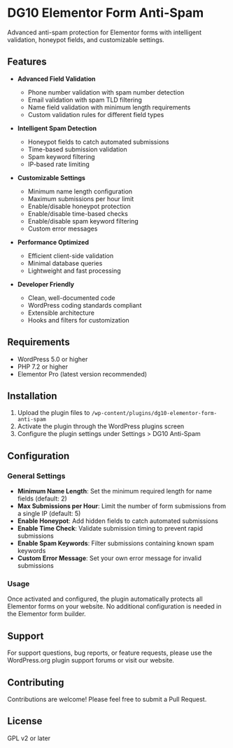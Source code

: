 # DG10 Elementor Form Anti-Spam

Advanced anti-spam protection for Elementor forms with intelligent validation, honeypot fields, and customizable settings.

## Features

- **Advanced Field Validation**
  - Phone number validation with spam number detection
  - Email validation with spam TLD filtering
  - Name field validation with minimum length requirements
  - Custom validation rules for different field types

- **Intelligent Spam Detection**
  - Honeypot fields to catch automated submissions
  - Time-based submission validation
  - Spam keyword filtering
  - IP-based rate limiting

- **Customizable Settings**
  - Minimum name length configuration
  - Maximum submissions per hour limit
  - Enable/disable honeypot protection
  - Enable/disable time-based checks
  - Enable/disable spam keyword filtering
  - Custom error messages

- **Performance Optimized**
  - Efficient client-side validation
  - Minimal database queries
  - Lightweight and fast processing

- **Developer Friendly**
  - Clean, well-documented code
  - WordPress coding standards compliant
  - Extensible architecture
  - Hooks and filters for customization

## Requirements

- WordPress 5.0 or higher
- PHP 7.2 or higher
- Elementor Pro (latest version recommended)

## Installation

1. Upload the plugin files to `/wp-content/plugins/dg10-elementor-form-anti-spam`
2. Activate the plugin through the WordPress plugins screen
3. Configure the plugin settings under Settings > DG10 Anti-Spam

## Configuration

### General Settings

- **Minimum Name Length**: Set the minimum required length for name fields (default: 2)
- **Max Submissions per Hour**: Limit the number of form submissions from a single IP (default: 5)
- **Enable Honeypot**: Add hidden fields to catch automated submissions
- **Enable Time Check**: Validate submission timing to prevent rapid submissions
- **Enable Spam Keywords**: Filter submissions containing known spam keywords
- **Custom Error Message**: Set your own error message for invalid submissions

### Usage

Once activated and configured, the plugin automatically protects all Elementor forms on your website. No additional configuration is needed in the Elementor form builder.

## Support

For support questions, bug reports, or feature requests, please use the WordPress.org plugin support forums or visit our website.

## Contributing

Contributions are welcome! Please feel free to submit a Pull Request.

## License

GPL v2 or later